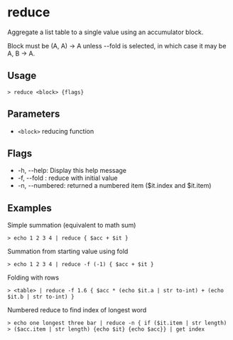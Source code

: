 # reduce
Aggregate a list table to a single value using an accumulator block.

Block must be (A, A) -> A unless --fold is selected, in which case it may be A, B -> A.

## Usage
```shell
> reduce <block> {flags} 
 ```

## Parameters
* `<block>` reducing function

## Flags
* -h, --help: Display this help message
* -f, --fold <any>: reduce with initial value
* -n, --numbered: returned a numbered item ($it.index and $it.item)

## Examples
  Simple summation (equivalent to math sum)
```shell
> echo 1 2 3 4 | reduce { $acc + $it }
 ```

  Summation from starting value using fold
```shell
> echo 1 2 3 4 | reduce -f (-1) { $acc + $it }
 ```

  Folding with rows
```shell
> <table> | reduce -f 1.6 { $acc * (echo $it.a | str to-int) + (echo $it.b | str to-int) }
 ```

  Numbered reduce to find index of longest word
```shell
> echo one longest three bar | reduce -n { if ($it.item | str length) > ($acc.item | str length) {echo $it} {echo $acc}} | get index
 ```

